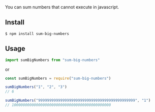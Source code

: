 You can sum numbers that cannot execute in javascript.

## Install

```
$ npm install sum-big-numbers
```

## Usage

```js
import sumBigNumbers from "sum-big-numbers"
```

or

```js
const sumBigNumbers = require("sum-big-numbers")
```

```js
sumBigNumbers("1", "2", "3")
// 6

sumBigNumbers("99999999999999999999999999999999999999999999", "1")
// 100000000000000000000000000000000000000000000
```
